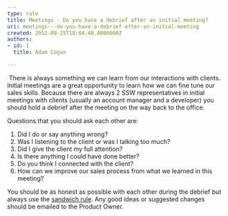```yaml
---
type: rule
title: Meetings - Do you have a debrief after an initial meeting?
uri: meetings---do-you-have-a-debrief-after-an-initial-meeting
created: 2012-09-25T18:04:48.0000000Z
authors:
- id: 1
  title: Adam Cogan

---
```


 
​             There is always something we can learn from our interactions with clients.
             Initial meetings are a great opportunity to learn how we can fine tune our sales skills. Because there are always 2 SSW representatives in initial meetings with clients (usually an account manager and a developer) you should hold a debrief after the meeting on the way back to the office.
 
Questions that you should ask each other are:

1. Did I do or say anything wrong?
2. Was I listening to the client or was I talking too much?
3. Did I give the client my full attention?
4. Is there anything I could have done better?
5. Do you think I connected with the client?
6. How can we improve our sales process from what we learned in this meeting?


You should be as honest as possible with each other during the debrief but always use the [sandwich rule](/Management/Rules-to-Better-Software-Consultants-Working-in-a-Team/Pages/The-sandwich-rule.aspx).
             Any good ideas or suggested changes should be emailed to the Product Owner.              


